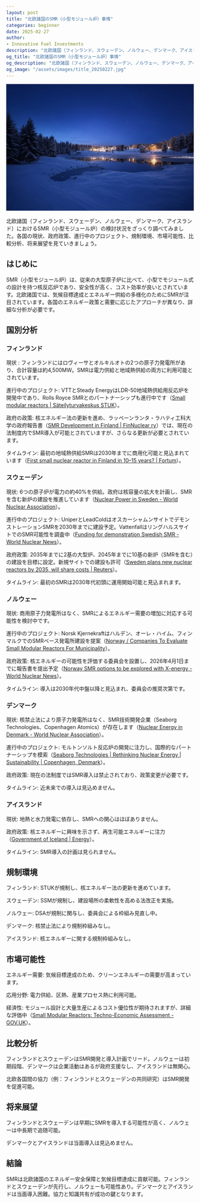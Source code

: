 ```yaml
---
layout: post
title: "北欧諸国のSMR（小型モジュール炉）事情"
categories: beginner
date: 2025-02-27
author:
- Innovative Fuel Investments
description: "北欧諸国（フィンランド、スウェーデン、ノルウェー、デンマーク、アイスランド）におけるSMR（小型モジュール炉）の検討状況をざっくり調べてみました。各国の現状、政府政策、進行中のプロジェクト、規制環境、市場可能性、比較分析、将来展望を見ていきましょう。"
og_title: "北欧諸国のSMR（小型モジュール炉）事情"
og_description: "北欧諸国（フィンランド、スウェーデン、ノルウェー、デンマーク、アイスランド）におけるSMR（小型モジュール炉）の検討状況をざっくり調べてみました。各国の現状、政府政策、進行中のプロジェクト、規制環境、市場可能性、比較分析、将来展望を見ていきましょう。"
og_image: "/assets/images/title_20250227.jpg"
---
```


![title](/assets/images/title_20250227.jpg)

北欧諸国（フィンランド、スウェーデン、ノルウェー、デンマーク、アイスランド）におけるSMR（小型モジュール炉）の検討状況をざっくり調べてみました。各国の現状、政府政策、進行中のプロジェクト、規制環境、市場可能性、比較分析、将来展望を見ていきましょう。

## はじめに
SMR（小型モジュール炉）は、従来の大型原子炉に比べて、小型でモジュール式の設計を持つ核反応炉であり、安全性が高く、コスト効率が良いとされています。北欧諸国では、気候目標達成とエネルギー供給の多様化のためにSMRが注目されています。各国のエネルギー政策と需要に応じたアプローチが異なり、詳細な分析が必要です。

## 国別分析

### フィンランド
現状 : フィンランドにはロヴィーサとオルキルオトの2つの原子力発電所があり、合計容量は約4,500MW。SMRは電力供給と地域熱供給の両方に利用可能とされています。

進行中のプロジェクト: VTTとSteady EnergyはLDR-50地域熱供給用反応炉を開発中であり、Rolls Royce SMRとのパートナーシップも進行中です（[Small modular reactors | Säteilyturvakeskus STUK](https://stuk.fi/en/small-modular-reactors)）。

政府の政策: 核エネルギー法の更新を進め、ラッペーンランタ・ラハティ工科大学の政府報告書（[SMR Development in Finland | FinNuclear ry](https://finnuclear.fi/en/smr-development-in-finland/)）では、現在の法制度内でSMR導入が可能とされていますが、さらなる更新が必要とされています。

タイムライン: 最初の地域熱供給SMRは2030年までに商用化可能と見込まれています（[First small nuclear reactor in Finland in 10–15 years? | Fortum](https://www.fortum.com/about-us/blog-podcast/forthedoers-blog/first-small-nuclear-reactor-finland-10-15-years)）。

### スウェーデン
現状: 6つの原子炉が電力の約40%を供給。政府は核容量の拡大を計画し、SMRを含む新炉の建設を推進しています（[Nuclear Power in Sweden - World Nuclear Association](https://world-nuclear.org/information-library/country-profiles/countries-o-s/sweden)）。

進行中のプロジェクト: UniperとLeadColdはオスカーシャムンサイトでデモンストレーションSMRを2030年までに建設予定。VattenfallはリングハルスサイトでのSMR可能性を調査中（[Funding for demonstration Swedish SMR - World Nuclear News](https://world-nuclear-news.org/Articles/Funding-for-demonstration-Swedish-SMR)）。

政府政策: 2035年までに2基の大型炉、2045年までに10基の新炉（SMRを含む）の建設を目標に設定。新規サイトでの建設も許可（[Sweden plans new nuclear reactors by 2035, will share costs | Reuters](https://www.reuters.com/business/energy/sweden-plans-new-nuclear-reactors-by-2035-can-take-costs-2023-11-16/)）。

タイムライン: 最初のSMRは2030年代初頭に運用開始可能と見込まれます。

### ノルウェー
現状: 商用原子力発電所はなく、SMRによるエネルギー需要の増加に対応する可能性を検討中です。

進行中のプロジェクト: Norsk Kjernekraftはハルデン、オーレ・ハイム、フィンマルクでのSMRベース発電所建設を提案（[Norway / Companies To Evaluate Small Modular Reactors For Municipality](https://www.nucnet.org/news/companies-to-evaluate-small-modular-reactors-for-municipality-12-3-2024)）。

政府政策: 核エネルギーの可能性を評価する委員会を設置し、2026年4月1日までに報告書を提出予定（[Norway SMR options to be explored with X-energy - World Nuclear News](https://www.world-nuclear-news.org/articles/norway-smr-options-to-be-explored-with-x-energy)）。

タイムライン: 導入は2030年代中盤以降と見込まれ、委員会の推奨次第です。

### デンマーク
現状: 核禁止法により原子力発電所はなく、SMR技術開発企業（Seaborg Technologies、Copenhagen Atomics）が存在します（[Nuclear Energy in Denmark - World Nuclear Association](https://world-nuclear.org/information-library/country-profiles/countries-a-f/denmark)）。

進行中のプロジェクト: モルトンソルト反応炉の開発に注力し、国際的なパートナーシップを模索（[Seaborg Technologies | Rethinking Nuclear Energy | Sustainability | Copenhagen, Denmark](https://www.seaborg.com/)）。

政府政策: 現在の法制度ではSMR導入は禁止されており、政策変更が必要です。

タイムライン: 近未来での導入は見込めません。

### アイスランド
現状: 地熱と水力発電に依存し、SMRへの関心はほぼありません。

政府政策: 核エネルギーに興味を示さず、再生可能エネルギーに注力（[Government of Iceland | Energy](https://www.government.is/topics/business-and-industry/energy/)）。

タイムライン: SMR導入の計画は見られません。

## 規制環境
フィンランド: STUKが規制し、核エネルギー法の更新を進めています。

スウェーデン: SSMが規制し、建設場所の柔軟性を高める法改正を実施。

ノルウェー: DSAが規制に関与し、委員会による枠組み見直し中。

デンマーク: 核禁止法により規制枠組みなし。

アイスランド: 核エネルギーに関する規制枠組みなし。

## 市場可能性
エネルギー需要: 気候目標達成のため、クリーンエネルギーの需要が高まっています。

応用分野: 電力供給、区熱、産業プロセス熱に利用可能。

経済性: モジュール設計と大量生産によるコスト優位性が期待されますが、詳細な評価中（[Small Modular Reactors: Techno-Economic Assessment - GOV.UK](https://www.gov.uk/government/publications/small-modular-reactors-techno-economic-assessment)）。

## 比較分析
フィンランドとスウェーデンはSMR開発と導入計画でリード。ノルウェーは初期段階、デンマークは企業活動はあるが政府支援なし、アイスランドは無関心。

北欧各国間の協力（例：フィンランドとスウェーデンの共同研究）はSMR開発を促進可能。

## 将来展望
フィンランドとスウェーデンは早期にSMRを導入する可能性が高く、ノルウェーは中長期で追随可能。

デンマークとアイスランドは当面導入は見込めません。

## 結論
SMRは北欧諸国のエネルギー安全保障と気候目標達成に貢献可能。フィンランドとスウェーデンが先行し、ノルウェーも可能性あり。デンマークとアイスランドは当面導入困難。協力と知識共有が成功の鍵となります。